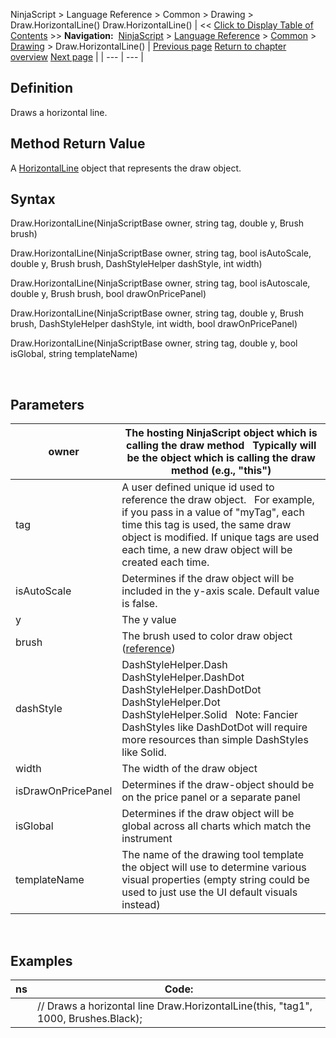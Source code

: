 ﻿
NinjaScript > Language Reference > Common > Drawing > Draw.HorizontalLine()
Draw.HorizontalLine()
| << [Click to Display Table of Contents](draw_horizontalline.md) >> **Navigation:**     [NinjaScript](ninjascript-1.md) > [Language Reference](language_reference_wip-1.md) > [Common](common-1.md) > [Drawing](drawing-1.md) > Draw.HorizontalLine() | [Previous page](gannfan-1.md) [Return to chapter overview](drawing-1.md) [Next page](horizontalline-1.md) |
| --- | --- |
## Definition
Draws a horizontal line.
 
## Method Return Value
A [HorizontalLine](horizontalline-1.md) object that represents the draw object.
 
## Syntax
Draw.HorizontalLine(NinjaScriptBase owner, string tag, double y, Brush brush)  

Draw.HorizontalLine(NinjaScriptBase owner, string tag, bool isAutoScale, double y, Brush brush, DashStyleHelper dashStyle, int width)  

Draw.HorizontalLine(NinjaScriptBase owner, string tag, bool isAutoscale, double y, Brush brush, bool drawOnPricePanel)  

Draw.HorizontalLine(NinjaScriptBase owner, string tag, double y, Brush brush, DashStyleHelper dashStyle, int width, bool drawOnPricePanel)  

Draw.HorizontalLine(NinjaScriptBase owner, string tag, double y, bool isGlobal, string templateName)
   

 
## Parameters
| owner | The hosting NinjaScript object which is calling the draw method   Typically will be the object which is calling the draw method (e.g., "this") |
| --- | --- |
| tag | A user defined unique id used to reference the draw object.    For example, if you pass in a value of "myTag", each time this tag is used, the same draw object is modified. If unique tags are used each time, a new draw object will be created each time. |
| isAutoScale | Determines if the draw object will be included in the y-axis scale. Default value is false. |
| y | The y value |
| brush | The brush used to color draw object ([reference](https://msdn.microsoft.com/en-us/library/system.windows.media.brushes%28v=vs.110%29.aspx)) |
| dashStyle | DashStyleHelper.Dash  DashStyleHelper.DashDot  DashStyleHelper.DashDotDot  DashStyleHelper.Dot  DashStyleHelper.Solid    Note: Fancier DashStyles like DashDotDot will require more resources than simple DashStyles like Solid. |
| width | The width of the draw object |
| isDrawOnPricePanel | Determines if the draw-object should be on the price panel or a separate panel |
| isGlobal | Determines if the draw object will be global across all charts which match the instrument |
| templateName | The name of the drawing tool template the object will use to determine various visual properties (empty string could be used to just use the UI default visuals instead) |
 
## 
## Examples
| ns | Code: |
| --- | --- |
|  | // Draws a horizontal line Draw.HorizontalLine(this, "tag1", 1000, Brushes.Black); |

